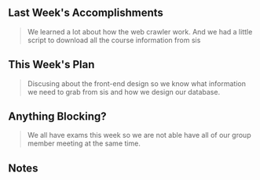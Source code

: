 ## Last Week's Accomplishments

> We learned a lot about how the web crawler work. And we had a little script to download all the course information from sis

## This Week's Plan

> Discusing about the front-end design so we know what information we need to grab from sis and how we design our database.

## Anything Blocking?

> We all have exams this week so we are not able have all of our group member meeting at the same time.

## Notes

> 
